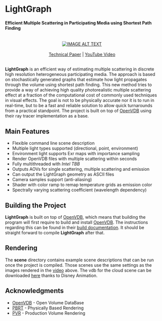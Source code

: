 # LightGraph
#### Efficient Multiple Scattering in Participating Media using Shortest Path Finding

<div align="center">
  <br>
  <a href="https://www.youtube.com/watch?v=BEbdy-7v5cE"><img src="https://img.youtube.com/vi/BEbdy-7v5cE/0.jpg" alt="IMAGE ALT TEXT"></a>
  <br><br>
  <a href="https://drive.google.com/file/d/1gPweA_EjzZ-LnGEMgiLaPmhjSYhiB6nC/view?usp=sharing">Technical Paper</a>
  | <a href="https://www.youtube.com/watch?v=BEbdy-7v5cE">YouTube Video</a>
  <br><br>
</div>

**LightGraph** is an efficient way of estimating multiple scattering in
discrete high resolution heterogeneous participating media. The approach is based on stochastically generated graphs that estimate how light propagates through the volume using shortest path finding. This new method tries to provide a way of achieving high quality photorealistic multiple scattering effect at a fraction of the computational cost of commonly used techniques in visual effects. The goal is not to be physically accurate nor it is to run in real-time, but to be a fast and reliable solution to allow quick turnarounds from a practical standpoint. The project is built on top of [OpenVDB](https://github.com/AcademySoftwareFoundation/openvdb) using their ray tracer implementation as a base.

## Main Features

* Flexible command line scene description
* Multiple light types supported (directional, point, environment)
* Environment light supports Exr maps with importance sampling
* Render OpenVDB files with multiple scattering within seconds
* Fully multithreaded with *Intel TBB*
* Outputs AOVs for single scattering, multiple scattering and emission
* Can output the LightGraph geometry as ASCII files
* Camera samples support (anti-aliasing)
* Shader with color ramp to remap temperature grids as emission color
* Spectrally varying scattering coefficient (wavelength dependency)

## Building the Project

**LightGraph** is built on top of [OpenVDB](https://github.com/AcademySoftwareFoundation/openvdb), which means that building the program will first require to build and install [OpenVDB](https://github.com/AcademySoftwareFoundation/openvdb). The instructions regarding this can be found in their [build documentation](https://www.openvdb.org/documentation/doxygen/build.html). It should be straight forward to compile **LightGraph** after that.

## Rendering

The **scene** directory contains example scene descriptions that can be run once the project is compiled. Those scenes use the same settings as the images rendered in the [video](https://www.youtube.com/watch?v=BEbdy-7v5cE) above. The vdb for the cloud scene can be downloaded [here](https://www.technology.disneyanimation.com/clouds) thanks to Disney Animation.

## Acknowledgments

* [OpenVDB](https://github.com/AcademySoftwareFoundation/openvdb) - Open Volume DataBase
* [PBRT](https://github.com/mmp/pbrt-v3/) - Physically Based Rendering
* [PVR](https://github.com/pvrbook/pvr) - Production Volume Rendering
